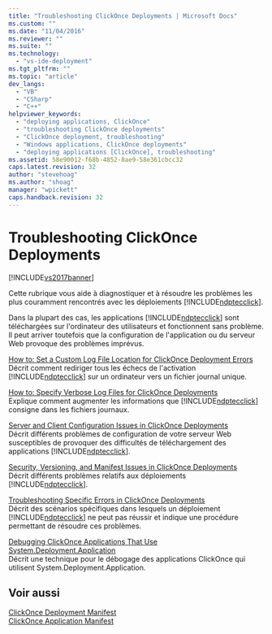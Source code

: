 ```yaml
---
title: "Troubleshooting ClickOnce Deployments | Microsoft Docs"
ms.custom: ""
ms.date: "11/04/2016"
ms.reviewer: ""
ms.suite: ""
ms.technology: 
  - "vs-ide-deployment"
ms.tgt_pltfrm: ""
ms.topic: "article"
dev_langs: 
  - "VB"
  - "CSharp"
  - "C++"
helpviewer_keywords: 
  - "deploying applications, ClickOnce"
  - "troubleshooting ClickOnce deployments"
  - "ClickOnce deployment, troubleshooting"
  - "Windows applications, ClickOnce deployments"
  - "deploying applications [ClickOnce], troubleshooting"
ms.assetid: 58e90012-f68b-4852-8ae9-58e361cbcc32
caps.latest.revision: 32
author: "stevehoag"
ms.author: "shoag"
manager: "wpickett"
caps.handback.revision: 32
---
```

# Troubleshooting ClickOnce Deployments
[!INCLUDE[vs2017banner](../code-quality/includes/vs2017banner.md)]

Cette rubrique vous aide à diagnostiquer et à résoudre les problèmes les plus couramment rencontrés avec les déploiements [!INCLUDE[ndptecclick](../deployment/includes/ndptecclick_md.md)].  
  
 Dans la plupart des cas, les applications [!INCLUDE[ndptecclick](../deployment/includes/ndptecclick_md.md)] sont téléchargées sur l'ordinateur des utilisateurs et fonctionnent sans problème.  Il peut arriver toutefois que la configuration de l'application ou du serveur Web provoque des problèmes imprévus.  
  
 [How to: Set a Custom Log File Location for ClickOnce Deployment Errors](../deployment/how-to-set-a-custom-log-file-location-for-clickonce-deployment-errors.md)  
 Décrit comment rediriger tous les échecs de l'activation [!INCLUDE[ndptecclick](../deployment/includes/ndptecclick_md.md)] sur un ordinateur vers un fichier journal unique.  
  
 [How to: Specify Verbose Log Files for ClickOnce Deployments](../deployment/how-to-specify-verbose-log-files-for-clickonce-deployments.md)  
 Explique comment augmenter les informations que [!INCLUDE[ndptecclick](../deployment/includes/ndptecclick_md.md)] consigne dans les fichiers journaux.  
  
 [Server and Client Configuration Issues in ClickOnce Deployments](../deployment/server-and-client-configuration-issues-in-clickonce-deployments.md)  
 Décrit différents problèmes de configuration de votre serveur Web susceptibles de provoquer des difficultés de téléchargement des applications [!INCLUDE[ndptecclick](../deployment/includes/ndptecclick_md.md)].  
  
 [Security, Versioning, and Manifest Issues in ClickOnce Deployments](../deployment/security-versioning-and-manifest-issues-in-clickonce-deployments.md)  
 Décrit différents problèmes relatifs aux déploiements [!INCLUDE[ndptecclick](../deployment/includes/ndptecclick_md.md)].  
  
 [Troubleshooting Specific Errors in ClickOnce Deployments](../deployment/troubleshooting-specific-errors-in-clickonce-deployments.md)  
 Décrit des scénarios spécifiques dans lesquels un déploiement [!INCLUDE[ndptecclick](../deployment/includes/ndptecclick_md.md)] ne peut pas réussir et indique une procédure permettant de résoudre ces problèmes.  
  
 [Debugging ClickOnce Applications That Use System.Deployment.Application](../deployment/debugging-clickonce-applications-that-use-system-deployment-application.md)  
 Décrit une technique pour le débogage des applications ClickOnce qui utilisent System.Deployment.Application.  
  
## Voir aussi  
 [ClickOnce Deployment Manifest](../deployment/clickonce-deployment-manifest.md)   
 [ClickOnce Application Manifest](../deployment/clickonce-application-manifest.md)